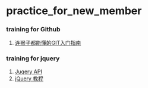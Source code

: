 # practice_for_new_member

### training for Github
 1. [连猴子都能懂的GIT入门指南](https://backlogtool.com/git-guide/tw/intro/intro1_1.html)
 
### training for jquery
 1. [Juqery API](http://jquery.cuishifeng.cn/)
 2. [jQuery 教程](http://www.rm5u.com/jquery/jquery-tutorial.html)